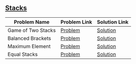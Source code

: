 ## [Stacks](https://www.hackerrank.com/domains/data-structures/stacks)

Problem Name|Problem Link|Solution Link
---|---|---
Game of Two Stacks|[Problem](https://www.hackerrank.com/challenges/game-of-two-stacks/problem)|[Solution](/game-of-two-stacks.cpp)
Balanced Brackets|[Problem](https://www.hackerrank.com/challenges/balanced-brackets/problem)|[Solution](/balanced-brackets.c)
Maximum Element|[Problem](https://www.hackerrank.com/challenges/maximum-element/problem)|[Solution](/maximum-element.c)
Equal Stacks|[Problem](https://www.hackerrank.com/challenges/equal-stacks/problem)|[Solution](/equal-stacks.java)
